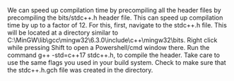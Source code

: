 We can speed up compilation time by precompiling all the header files by precompiling the bits/stdc++.h header file. This can speed up compilation time by up to a factor of 12.
For this, first, navigate to the stdc++.h file. This will be located at a directory similar to C:\MinGW\lib\gcc\mingw32\6.3.0\include\c++\mingw32\bits. Right click while pressing Shift to open a Powershell/cmd window there. Run the command g++ -std=c++17 stdc++.h, to compile the header. Take care to use the same flags you used in your build system. Check to make sure that the stdc++.h.gch file was created in the directory.
